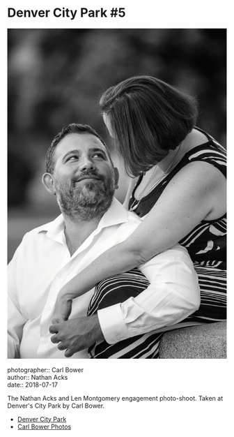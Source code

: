 # Denver City Park #5

![Nathan and Len sitting at the base of a monument in City Park](assets/2018-07-17-set-3-denver-city-park-05.webp)

photographer:: Carl Bower  
author:: Nathan Acks  
date:: 2018-07-17

The Nathan Acks and Len Montgomery engagement photo-shoot. Taken at Denver's City Park by Carl Bower.

* [Denver City Park](https://www.denver.org/listing/city-park/6822/)
* [Carl Bower Photos](https://carlbowerphotos.com)

